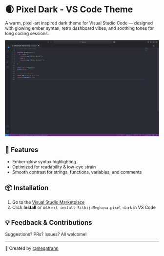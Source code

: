 # 🌒 Pixel Dark - VS Code Theme

A warm, pixel-art inspired dark theme for Visual Studio Code — designed with glowing ember syntax, retro dashboard vibes, and soothing tones for long coding sessions.

![Pixel Dark Preview](./screenshots/pixel-dark-preview.png)


## 🚀 Features

- Ember-glow syntax highlighting
- Optimized for readability & low-eye strain
- Smooth contrast for strings, functions, variables, and comments

## 📦 Installation

1. Go to the [Visual Studio Marketplace](https://marketplace.visualstudio.com/items?itemName=SithijaMeghana.pixel-dark)
2. Click **Install** or use `ext install SithijaMeghana.pixel-dark` in VS Code

## 💡 Feedback & Contributions

Suggestions? PRs? Issues? All welcome!

---

🖤 Created by [@megatrann](https://github.com/megatrann)
